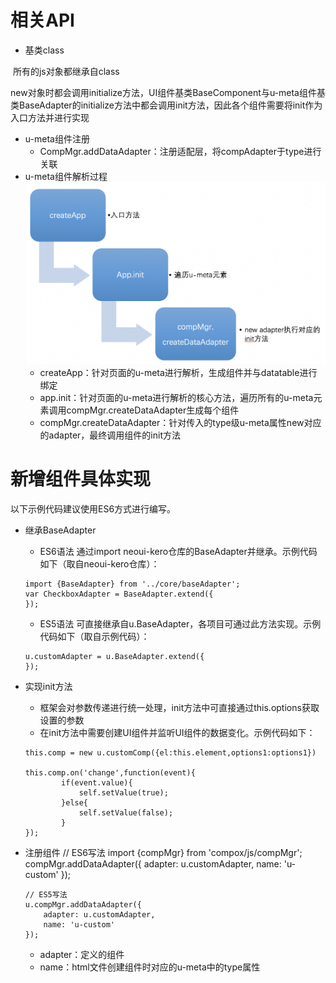 

# 相关API

* 基类class

​       所有的js对象都继承自class

​       new对象时都会调用initialize方法，UI组件基类BaseComponent与u-meta组件基类BaseAdapter的initialize方法中都会调用init方法，因此各个组件需要将init作为入口方法并进行实现

* u-meta组件注册
  * CompMgr.addDataAdapter：注册适配层，将compAdapter于type进行关联
* u-meta组件解析过程
  ![u-meta组件解析过程](./u-meta组件解析过程.png)
  * createApp：针对页面的u-meta进行解析，生成组件并与datatable进行绑定
  * app.init：针对页面的u-meta进行解析的核心方法，遍历所有的u-meta元素调用compMgr.createDataAdapter生成每个组件
  * compMgr.createDataAdapter：针对传入的type级u-meta属性new对应的adapter，最终调用组件的init方法


# 新增组件具体实现

以下示例代码建议使用ES6方式进行编写。
*   继承BaseAdapter
    * ES6语法
      通过import neoui-kero仓库的BaseAdapter并继承。示例代码如下（取自neoui-kero仓库）：
    ```
    import {BaseAdapter} from '../core/baseAdapter';
    var CheckboxAdapter = BaseAdapter.extend({
    });
    ```
    * ES5语法
      可直接继承自u.BaseAdapter，各项目可通过此方法实现。示例代码如下（取自示例代码）：
    ```
    u.customAdapter = u.BaseAdapter.extend({
    });
    ```

*   实现init方法

    * 框架会对参数传递进行统一处理，init方法中可直接通过this.options获取设置的参数
    * 在init方法中需要创建UI组件并监听UI组件的数据变化。示例代码如下：
    ```
    this.comp = new u.customComp({el:this.element,options1:options1})

    this.comp.on('change',function(event){
            if(event.value){
                self.setValue(true);
            }else{
                self.setValue(false);
            }
    });
    ```


*   注册组件
        // ES6写法
        import {compMgr} from 'compox/js/compMgr';
        compMgr.addDataAdapter({
            adapter: u.customAdapter,
            name: 'u-custom'
        });
        
        // ES5写法
        u.compMgr.addDataAdapter({
            adapter: u.customAdapter,
            name: 'u-custom'
        });
    * adapter：定义的组件
    * name：html文件创建组件时对应的u-meta中的type属性
